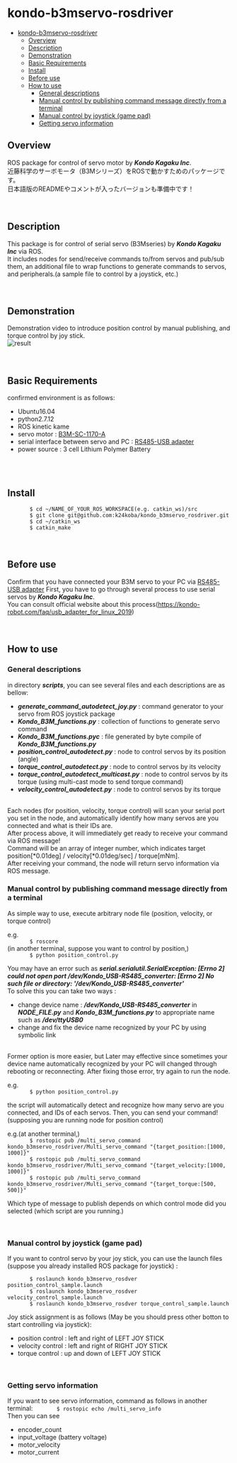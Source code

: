 # kondo-b3mservo-rosdriver
<!-- TOC depthFrom:1 depthTo:6 withLinks:1 updateOnSave:1 orderedList:0 -->

- [kondo-b3mservo-rosdriver](#kondo-b3mservo-rosdriver)
	- [Overview](#overview)
	- [Description](#description)
	- [Demonstration](#demonstration)
	- [Basic Requirements](#basic-requirements)
	- [Install](#install)
	- [Before use](#before-use)
	- [How to use](#how-to-use)
		- [General descriptions](#general-descriptions)
		- [Manual control by publishing command message directly from a terminal](#manual-control-by-publishing-command-message-directly-from-a-terminal)
		- [Manual control by joystick (game pad)](#manual-control-by-joystick-game-pad)
		- [Getting servo information](#getting-servo-information)

<!-- /TOC -->

## Overview
ROS package for control of servo motor by ***Kondo Kagaku Inc***.<br>
近藤科学のサーボモータ（B3Mシリーズ）をROSで動かすためのパッケージです。<br>
日本語版のREADMEやコメントが入ったバージョンも準備中です！
<br>
<br>
<br>

## Description
This package is for control of serial servo (B3Mseries) by ***Kondo Kagaku Inc*** via ROS.<br>
It includes nodes for send/receive commands to/from servos and pub/sub them, an additional file to wrap functions to generate commands to servos, and peripherals.(a sample file to control by a joystick, etc.)
<br>
<br>
<br>

## Demonstration
Demonstration video to introduce position control by manual publishing, and torque control by joy stick.<br>
![result](https://github.com/KTD-prototype/kondo_b3mservo_rosdriver/blob/media/sample.gif?raw=true)
<br>
<br>
<br>

## Basic Requirements
confirmed environment is as follows:
  * Ubuntu16.04
  * python2.7.12
  * ROS kinetic kame
* servo motor : [B3M-SC-1170-A](https://kondo-robot.com/product/03092)
* serial interface between servo and PC : [RS485-USB adapter](https://kondo-robot.com/product/02133)
* power source : 3 cell Lithium Polymer Battery
<br>
<br>

## Install
`		$ cd ~/NAME_OF_YOUR_ROS_WORKSPACE(e.g. catkin_ws)/src`<br>
`		$ git clone git@github.com:k24koba/kondo_b3mservo_rosdriver.git`<br>
`		$ cd ~/catkin_ws`<br>
`		$ catkin_make`
<br>
<br>
<br>
## Before use
Confirm that you have connected your B3M servo to your PC via [RS485-USB adapter](https://kondo-robot.com/product/02133)
First, you have to go through several process to use serial servos by ***Kondo Kagaku Inc***.<br>
You can consult official website about this process(https://kondo-robot.com/faq/usb_adapter_for_linux_2019)
<br>
<br>
<br>
## How to use
### General descriptions
in directory ***scripts***, you can see several files and each descriptions are as bellow:
  * ***generate_command_autodetect_joy.py***  : command generator to your servo from ROS joystick package
  * ***Kondo_B3M_functions.py***  :  collection of functions to generate servo command
  * ***Kondo_B3M_functions.pyc*** : file generated by byte compile of ***Kondo_B3M_functions.py***
  * ***position_control_autodetect.py***  : node to control servos by its position (angle)
  * ***torque_control_autodetect.py***  : node to control servos by its velocity
  * ***torque_control_autodetect_multicast.py*** : node to control servos by its torque (using multi-cast mode to send torque command)
  * ***velocity_control_autodetect.py*** : node to control servos by its torque
<br>
Each nodes (for position, velocity, torque control) will scan your serial port you set in the node, and automatically identify how many servos are you connected and what is their IDs are.<br>
After process above, it will immediately get ready to receive your command via ROS message!<br>
Command will be an array of integer number, which indicates target position[*0.01deg] / velocity[*0.01deg/sec] / torque[mNm].<br>
After receiving your command, the node will return servo information via ROS message.
<br>

### Manual control by publishing command message directly from a terminal
As simple way to use, execute arbitrary node file (position, velocity, or torque control)

e.g.<br>
`		$ roscore`
<br>(in another terminal, suppose you want to control by position,)<br>
`		$ python position_control.py`

You may have an error such as ***serial.serialutil.SerialException: [Errno 2] could not open port /dev/Kondo_USB-RS485_converter: [Errno 2] No such file or directory: '/dev/Kondo_USB-RS485_converter'***
<br>
To solve this you can take two ways : <br>
  * change device name : ***/dev/Kondo_USB-RS485_converter*** in ***NODE_FILE.py*** and ***Kondo_B3M_functions.py*** to appropriate name such as ***/dev/ttyUSB0***
  * change and fix the device name recognized by your PC by using symbolic link
<br>
Former option is more easier, but Later may effective since sometimes your device name automatically recognized by your PC will changed through rebooting or reconnecting.
After fixing those error, try again to run the node.
<br>

e.g.<br>
`		$ python position_control.py`

the script will automatically detect and recognize how many servo are you connected, and IDs of each servos.
Then, you can send your command! (supposing you are running node for position control)
<br>

e.g.(at another terminal,)<br>
`		$ rostopic pub /multi_servo_command kondo_b3mservo_rosdriver/Multi_servo_command "{target_position:[1000, 1000]}"`<br>
`		$ rostopic pub /multi_servo_command kondo_b3mservo_rosdriver/Multi_servo_command "{target_velocity:[1000, 1000]}"`<br>
`		$ rostopic pub /multi_servo_command kondo_b3mservo_rosdriver/Multi_servo_command "{target_torque:[500, 500]}"`<br>

Which type of message to publish depends on which control mode did you selected (which script are you running.)

<br>

### Manual control by joystick (game pad)
If you want to control servo by your joy stick, you can use the launch files (suppose you already installed ROS package for joystick) :
<br>

`		$ roslaunch kondo_b3mservo_rosdver position_control_sample.launch`<br>
`		$ roslaunch kondo_b3mservo_rosdver velocity_control_sample.launch`<br>
`		$ roslaunch kondo_b3mservo_rosdver torque_control_sample.launch`<br>

Joy stick assignment is as follows (May be you should press other botton to start controlling via joystick):
 * position control : left and right of LEFT JOY STICK
 * velocity control : left and right of RIGHT JOY STICK
 * torque control : up and down of LEFT JOY STICK
<br>


### Getting servo information
If you want to see servo information, command as follows in another terminal:
`		$ rostopic echo /multi_servo_info`
<br>
Then you can see
 * encoder_count
 * input_voltage (battery voltage)
 * motor_velocity
 * motor_current
